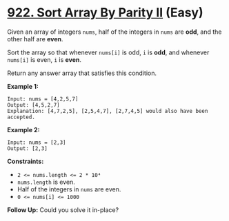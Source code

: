 # [922. Sort Array By Parity II][link] (Easy)

[link]: https://leetcode.com/problems/sort-array-by-parity-ii/

Given an array of integers `nums`, half of the integers in `nums` are **odd**, and the other half
are **even**.

Sort the array so that whenever `nums[i]` is odd, `i` is **odd**, and whenever `nums[i]` is even,
`i` is **even**.

Return any answer array that satisfies this condition.

**Example 1:**

```
Input: nums = [4,2,5,7]
Output: [4,5,2,7]
Explanation: [4,7,2,5], [2,5,4,7], [2,7,4,5] would also have been accepted.
```

**Example 2:**

```
Input: nums = [2,3]
Output: [2,3]
```

**Constraints:**

- `2 <= nums.length <= 2 * 10⁴`
- `nums.length` is even.
- Half of the integers in `nums` are even.
- `0 <= nums[i] <= 1000`

**Follow Up:** Could you solve it in-place?
